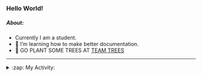 ### Hello World!

##### About:
- Currently I am a student.
- 🌱 I’m learning how to make better documentation.
- 🌱 GO PLANT SOME TREES AT [TEAM TREES](https://teamtrees.org/)

---
<details>
  <summary>:zap: My Activity:</summary>
  
<!--START_SECTION:waka-->
![Code Time](http://img.shields.io/badge/Code%20Time-1%2C152%20hrs%2044%20mins-blue)

**I'm a Night 🦉** 

```text
🌞 Morning                1585 commits        ██░░░░░░░░░░░░░░░░░░░░░░░   09.55 % 
🌆 Daytime                5748 commits        █████████░░░░░░░░░░░░░░░░   34.64 % 
🌃 Evening                4800 commits        ███████░░░░░░░░░░░░░░░░░░   28.93 % 
🌙 Night                  4461 commits        ███████░░░░░░░░░░░░░░░░░░   26.88 % 
```
📅 **I'm Most Productive on Wednesday** 

```text
Monday                   2447 commits        ████░░░░░░░░░░░░░░░░░░░░░   14.75 % 
Tuesday                  2214 commits        ███░░░░░░░░░░░░░░░░░░░░░░   13.34 % 
Wednesday                3807 commits        ██████░░░░░░░░░░░░░░░░░░░   22.94 % 
Thursday                 2126 commits        ███░░░░░░░░░░░░░░░░░░░░░░   12.81 % 
Friday                   1649 commits        ██░░░░░░░░░░░░░░░░░░░░░░░   09.94 % 
Saturday                 1467 commits        ██░░░░░░░░░░░░░░░░░░░░░░░   08.84 % 
Sunday                   2884 commits        ████░░░░░░░░░░░░░░░░░░░░░   17.38 % 
```


📊 **This Week I Spent My Time On** 

```text
🔥 Editors: 
VS Code                  4 mins              █████████████████████████   100.00 % 

🐱‍💻 Projects: 
giveth-dapps-v2          4 mins              ██████████████████████░░░   86.23 % 
praise                   0 secs              ███░░░░░░░░░░░░░░░░░░░░░░   13.77 % 
```


 Last Updated on 22/07/2023 17:09:05 UTC
<!--END_SECTION:waka-->
</details>
